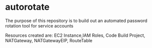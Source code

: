 # autorotate

The purpose of this repository is to build out an automated password rotation tool for service accounts

Resources created are: EC2 Instance,IAM Roles, Code Build Project, NATGateway, NATGatewayEIP, RouteTable
